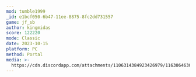 ```yaml
---
mod: tumble1999
_id: e1bcf050-6b47-11ee-8875-8fc2dd731557
game: jf_sb
author: kingmidas
score: 122220
mode: Classic
date: 2023-10-15
platform: PC
method: Portal
media: >-
  https://cdn.discordapp.com/attachments/1106314384923426979/1163064630357262367/IMG_20231015_114308784.jpg?ex=653e3758&is=652bc258&hm=aa2c3981b87c2452ad69412c499d54d28b398d81763c7af66c98a831bdfb33c1&
---
```


